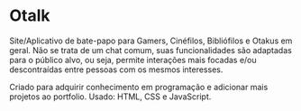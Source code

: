 # Otalk
Site/Aplicativo de bate-papo para Gamers, Cinéfilos, Bibliófilos e Otakus em geral. Não se trata de um chat comum, suas funcionalidades são adaptadas para o público alvo, ou seja, permite interações mais focadas e/ou descontraídas entre pessoas com os mesmos interesses. 

Criado para adquirir conhecimento em programação e adicionar mais projetos ao portfolio.
Usado: HTML, CSS e JavaScript.
